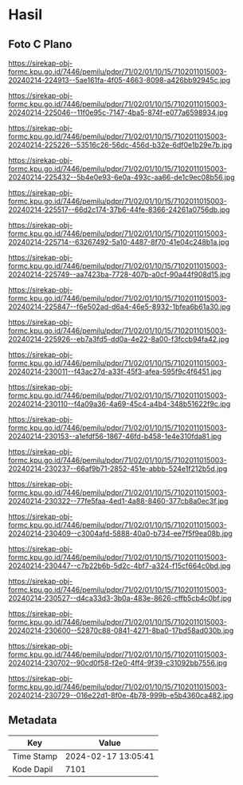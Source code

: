 # Hasil

## Foto C Plano

https://sirekap-obj-formc.kpu.go.id/7446/pemilu/pdpr/71/02/01/10/15/7102011015003-20240214-224913--5ae161fa-4f05-4663-8098-a426bb92945c.jpg

https://sirekap-obj-formc.kpu.go.id/7446/pemilu/pdpr/71/02/01/10/15/7102011015003-20240214-225046--11f0e95c-7147-4ba5-874f-e077a6598934.jpg

https://sirekap-obj-formc.kpu.go.id/7446/pemilu/pdpr/71/02/01/10/15/7102011015003-20240214-225226--53516c26-56dc-456d-b32e-6df0e1b29e7b.jpg

https://sirekap-obj-formc.kpu.go.id/7446/pemilu/pdpr/71/02/01/10/15/7102011015003-20240214-225432--5b4e0e93-6e0a-493c-aa66-de1c9ec08b56.jpg

https://sirekap-obj-formc.kpu.go.id/7446/pemilu/pdpr/71/02/01/10/15/7102011015003-20240214-225517--66d2c174-37b6-44fe-8366-24261a0756db.jpg

https://sirekap-obj-formc.kpu.go.id/7446/pemilu/pdpr/71/02/01/10/15/7102011015003-20240214-225714--63267492-5a10-4487-8f70-41e04c248b1a.jpg

https://sirekap-obj-formc.kpu.go.id/7446/pemilu/pdpr/71/02/01/10/15/7102011015003-20240214-225749--aa7423ba-7728-407b-a0cf-90a44f908d15.jpg

https://sirekap-obj-formc.kpu.go.id/7446/pemilu/pdpr/71/02/01/10/15/7102011015003-20240214-225847--f6e502ad-d6a4-46e5-8932-1bfea6b61a30.jpg

https://sirekap-obj-formc.kpu.go.id/7446/pemilu/pdpr/71/02/01/10/15/7102011015003-20240214-225926--eb7a3fd5-dd0a-4e22-8a00-f3fccb94fa42.jpg

https://sirekap-obj-formc.kpu.go.id/7446/pemilu/pdpr/71/02/01/10/15/7102011015003-20240214-230011--f43ac27d-a33f-45f3-afea-595f9c4f6451.jpg

https://sirekap-obj-formc.kpu.go.id/7446/pemilu/pdpr/71/02/01/10/15/7102011015003-20240214-230110--f4a09a36-4a69-45c4-a4b4-348b51622f9c.jpg

https://sirekap-obj-formc.kpu.go.id/7446/pemilu/pdpr/71/02/01/10/15/7102011015003-20240214-230153--a1efdf56-1867-46fd-b458-1e4e310fda81.jpg

https://sirekap-obj-formc.kpu.go.id/7446/pemilu/pdpr/71/02/01/10/15/7102011015003-20240214-230237--66af9b71-2852-451e-abbb-524e1f212b5d.jpg

https://sirekap-obj-formc.kpu.go.id/7446/pemilu/pdpr/71/02/01/10/15/7102011015003-20240214-230322--77fe5faa-4ed1-4a88-8460-377cb8a0ec3f.jpg

https://sirekap-obj-formc.kpu.go.id/7446/pemilu/pdpr/71/02/01/10/15/7102011015003-20240214-230409--c3004afd-5888-40a0-b734-ee7f5f9ea08b.jpg

https://sirekap-obj-formc.kpu.go.id/7446/pemilu/pdpr/71/02/01/10/15/7102011015003-20240214-230447--c7b22b6b-5d2c-4bf7-a324-f15cf664c0bd.jpg

https://sirekap-obj-formc.kpu.go.id/7446/pemilu/pdpr/71/02/01/10/15/7102011015003-20240214-230527--d4ca33d3-3b0a-483e-8626-cffb5cb4c0bf.jpg

https://sirekap-obj-formc.kpu.go.id/7446/pemilu/pdpr/71/02/01/10/15/7102011015003-20240214-230600--52870c88-0841-4271-8ba0-17bd58ad030b.jpg

https://sirekap-obj-formc.kpu.go.id/7446/pemilu/pdpr/71/02/01/10/15/7102011015003-20240214-230702--90cd0f58-f2e0-4ff4-9f39-c31092bb7556.jpg

https://sirekap-obj-formc.kpu.go.id/7446/pemilu/pdpr/71/02/01/10/15/7102011015003-20240214-230729--016e22d1-8f0e-4b78-999b-e5b4360ca482.jpg


## Metadata

| Key        | Value               |
| ---------- | ------------------- |
| Time Stamp | 2024-02-17 13:05:41 |
| Kode Dapil | 7101                |



